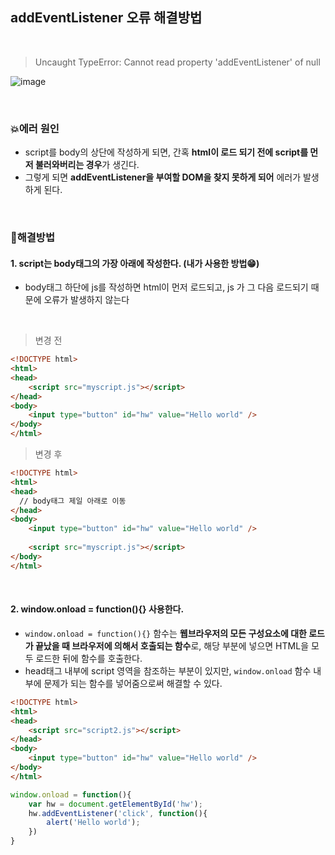 ## addEventListener 오류 해결방법

<br>

> Uncaught TypeError: Cannot read property 'addEventListener' of null

![image](image/addEventListener.PNG)

<br>

### 💥에러 원인
  - script를 body의 상단에 작성하게 되면, 간혹 **html이 로드 되기 전에 script를 먼저 불러와버리는 경우**가 생긴다. 
  - 그렇게 되면 **addEventListener을 부여할 DOM을 찾지 못하게 되어** 에러가 발생하게 된다. 

<br>

### 🔅해결방법

#### 1. script는 body태그의 가장 아래에 작성한다. (내가 사용한 방법😁)
- body태그 하단에 js를 작성하면 html이 먼저 로드되고, js 가 그 다음 로드되기 때문에 오류가 발생하지 않는다

<br>

> 변경 전
``` html
<!DOCTYPE html>
<html>
<head>
    <script src="myscript.js"></script>
</head>
<body>
    <input type="button" id="hw" value="Hello world" />
</body>
</html>
```

> 변경 후
``` html
<!DOCTYPE html>
<html>
<head>
  // body태그 제일 아래로 이동
</head>
<body>
    <input type="button" id="hw" value="Hello world" />
  
    <script src="myscript.js"></script> 
</body>
</html>
```
<br>

#### 2. window.onload = function(){} 사용한다.
- ```window.onload = function(){}``` 함수는 **웹브라우저의 모든 구성요소에 대한 로드가 끝났을 때 브라우저에 의해서 호출되는 함수**로,
해당 부분에 넣으면 HTML을 모두 로드한 뒤에 함수를 호출한다.
- head태그 내부에 script 영역을 참조하는 부분이 있지만, ```window.onload``` 함수 내부에 문제가 되는 함수를 넣어줌으로써 해결할 수 있다.

```html
<!DOCTYPE html>
<html>
<head>
    <script src="script2.js"></script>
</head>
<body>
    <input type="button" id="hw" value="Hello world" />
</body>
</html>
```

```javascript
window.onload = function(){
    var hw = document.getElementById('hw');
    hw.addEventListener('click', function(){
        alert('Hello world');
    })
}
```
